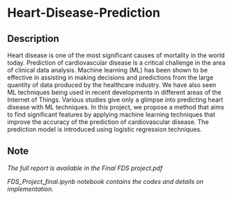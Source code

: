 # Heart-Disease-Prediction

## Description
Heart disease is one of the most significant causes of mortality in the world today. Prediction of cardiovascular disease is a critical
challenge in the area of clinical data analysis. Machine learning (ML) has been shown to be effective in assisting in making
decisions and predictions from the large quantity of data produced by the healthcare industry. We have also seen ML techniques
being used in recent developments in different areas of the Internet of Things. Various studies give only a glimpse into predicting
heart disease with ML techniques. In this project, we propose a method that aims to find significant features by applying
machine learning techniques that improve the accuracy of the prediction of cardiovascular disease. The prediction model
is introduced using logistic regression techniques.

## Note
*The full report is available in the Final FDS project.pdf*

*FDS_Project_final.ipynb notebook contains the codes and details on implementation.*
